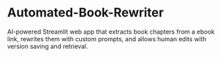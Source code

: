 # Automated-Book-Rewriter
AI-powered Streamlit web app that extracts book chapters from a ebook link, rewrites them with custom prompts, and allows human edits with version saving and retrieval.
